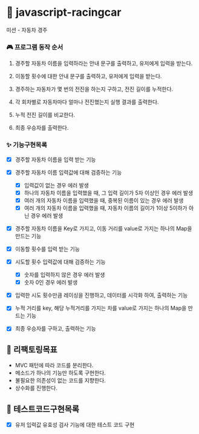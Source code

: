 # 🚗 javascript-racingcar

미션 - 자동차 경주

### 🎮 프로그램 동작 순서

1. 경주할 자동차 이름을 입력하라는 안내 문구를 출력하고, 유저에게 입력을 받는다.

2. 이동할 횟수에 대한 안내 문구를 출력하고, 유저에게 입력을 받는다.

3. 경주하는 자동차가 몇 번의 전진을 하는지 구하고, 전진 길이를 누적한다.

4. 각 회차별로 자동차마다 얼마나 전진했는지 실행 결과를 출력한다.

5. 누적 전진 길이를 비교한다.

6. 최종 우승자를 출력한다.

### ✨ 기능구현목록

- [x] 경주할 자동차 이름을 입력 받는 기능

- [x] 경주할 자동차 이름 입력값에 대해 검증하는 기능

  - [x] 입력값이 없는 경우 에러 발생
  - [x] 하나의 자동차 이름을 입력했을 때, 그 입력 길이가 5자 이상인 경우 에러 발생
  - [x] 여러 개의 자동차 이름을 입력했을 때, 중복된 이름이 있는 경우 에러 발생
  - [x] 여러 개의 자동차 이름을 입력했을 때, 자동차 이름의 길이가 1이상 5이하가 아닌 경우 에러 발생

- [x] 경주할 자동차 이름을 Key로 가지고, 이동 거리를 value로 가지는 하나의 Map을 만드는 기능

- [x] 이동할 횟수를 입력 받는 기능

- [x] 시도할 횟수 입력값에 대해 검증하는 기능

  - [x] 숫자를 입력하지 않은 경우 에러 발생
  - [x] 숫자 0인 경우 에러 발생

- [x] 입력한 시도 횟수만큼 레이싱을 진행하고, 데이터를 시각화 하여, 출력하는 기능

- [x] 누적 거리를 key, 해당 누적거리를 가지는 차를 value로 가지는 하나의 Map을 만드는 기능

- [x] 최종 우승자를 구하고, 출력하는 기능

## 🔨 리팩토링목표

- MVC 패턴에 따라 코드를 분리한다.
- 메소드가 하나의 기능만 하도록 구현한다.
- 불필요한 의존성이 없는 코드를 지향한다.
- 상수화를 진행한다.

## 🧪 테스트코드구현목록

- [x] 유저 입력값 유효성 검사 기능에 대한 테스트 코드 구현
